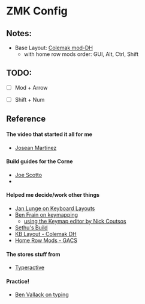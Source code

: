 # ZMK Config

## Notes:
- Base Layout: [Colemak mod-DH](https://colemakmods.github.io/mod-dh/)
  - with home row mods order: GUI, Alt, Ctrl, Shift
 
## TODO:
  - [ ] Mod + Arrow
  - [ ] Shift + Num



## Reference
#### The video that started it all for me
- [Josean Martinez](https://www.youtube.com/watch?v=wTMcH7u-vu0)
#### Build guides for the Corne
- [Joe Scotto](https://www.youtube.com/watch?v=FJgvi7WShxY)
- 
#### Helped me decide/work other things
- [Jan Lunge on Keyboard Layouts](https://www.youtube.com/watch?v=rhdMVXlnQIM)
- [Ben Frain on keymapping](https://www.youtube.com/watch?v=Vy7IoQAe3oU)
  -  [using the Keymap editor by Nick Coutsos](https://nickcoutsos.github.io/keymap-editor/)
- [Sethu's Build](https://www.youtube.com/watch?v=Kx8F4xI5yno)
- [KB Layout - Colemak DH](https://colemakmods.github.io/mod-dh/)
- [Home Row Mods - GACS](https://precondition.github.io/home-row-mods#gacs)



#### The stores stuff from
- [Typeractive](https://typeractive.xyz/)
  
#### Practice!
- [Ben Vallack on typing ](https://www.youtube.com/watch?v=sI-a64EVPPU)
